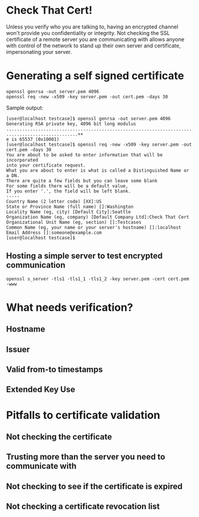 Check That Cert!
=============

Unless you verify who you are talking to, having an encrypted channel won't provide you confidentiality or integrity. Not checking the SSL certificate of a remote server you are communicating with allows anyone with control of the network to stand up their own server and certificate, impersonating your server.

# Generating a self signed certificate

````
openssl genrsa -out server.pem 4096
openssl req -new -x509 -key server.pem -out cert.pem -days 30
````

Sample output:

````
[user@localhost testcase]$ openssl genrsa -out server.pem 4096
Generating RSA private key, 4096 bit long modulus
....................................................................................++
...........................++
e is 65537 (0x10001)
[user@localhost testcase]$ openssl req -new -x509 -key server.pem -out cert.pem -days 30
You are about to be asked to enter information that will be incorporated
into your certificate request.
What you are about to enter is what is called a Distinguished Name or a DN.
There are quite a few fields but you can leave some blank
For some fields there will be a default value,
If you enter '.', the field will be left blank.
-----
Country Name (2 letter code) [XX]:US
State or Province Name (full name) []:Washington
Locality Name (eg, city) [Default City]:Seattle
Organization Name (eg, company) [Default Company Ltd]:Check That Cert
Organizational Unit Name (eg, section) []:Testcases
Common Name (eg, your name or your server's hostname) []:localhost
Email Address []:someone@example.com
[user@localhost testcase]$ 
````

## Hosting a simple server to test encrypted communication

````
openssl s_server -tls1 -tls1_1 -tls1_2 -key server.pem -cert cert.pem -www
````


# What needs verification?

## Hostname

## Issuer

## Valid from-to timestamps

## Extended Key Use

# Pitfalls to certificate validation

## Not checking the certificate

## Trusting more than the server you need to communicate with

## Not checking to see if the certificate is expired

## Not checking a certificate revocation list
